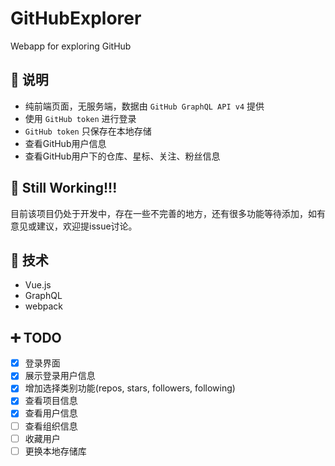 # GitHubExplorer
Webapp for exploring GitHub

## :page_facing_up: 说明

- 纯前端页面，无服务端，数据由 `GitHub GraphQL API v4` 提供
- 使用 `GitHub token` 进行登录
- `GitHub token` 只保存在本地存储
- 查看GitHub用户信息
- 查看GitHub用户下的仓库、星标、关注、粉丝信息

## :construction: Still Working!!!

目前该项目仍处于开发中，存在一些不完善的地方，还有很多功能等待添加，如有意见或建议，欢迎提issue讨论。

## :art: 技术

- Vue.js
- GraphQL
- webpack

## :heavy_plus_sign: TODO

- [x] 登录界面
- [x] 展示登录用户信息
- [x] 增加选择类别功能(repos, stars, followers, following)
- [x] 查看项目信息
- [x] 查看用户信息
- [ ] 查看组织信息
- [ ] 收藏用户
- [ ] 更换本地存储库
